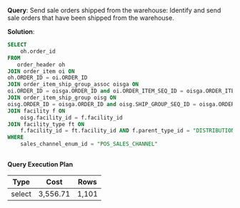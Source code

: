 **Query**: Send sale orders shipped from the warehouse:
Identify and send sale orders that have been shipped from the warehouse.

**Solution**:
```sql
SELECT
	oh.order_id
FROM
   order_header oh
JOIN order_item oi ON
oh.ORDER_ID = oi.ORDER_ID
JOIN order_item_ship_group_assoc oisga ON
oi.ORDER_ID = oisga.ORDER_ID and oi.ORDER_ITEM_SEQ_ID = oisga.ORDER_ITEM_SEQ_ID
JOIN order_item_ship_group oisg ON
oisg.ORDER_ID = oisga.ORDER_ID and oisg.SHIP_GROUP_SEQ_ID = oisga.ORDER_ITEM_SEQ_ID
JOIN facility f ON
	oisg.facility_id = f.facility_id
JOIN facility_type ft ON
	f.facility_id = ft.facility_id AND f.parent_type_id = "DISTRIBUTION_CENTER";
WHERE
	sales_channel_enum_id = "POS_SALES_CHANNEL"
	 
```
**Query Execution Plan**

| Type   | Cost  | Rows  |
|--------|-------|-------|
| select | 3,556.71 | 1,101 |

